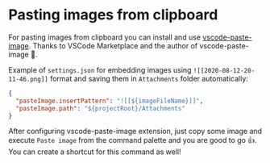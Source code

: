 # Pasting images from clipboard

For pasting images from clipboard you can install and use [vscode-paste-image](https://github.com/mushanshitiancai/vscode-paste-image). Thanks to VSCode Marketplace and the author of vscode-paste-image 💙.

Example of `settings.json` for embedding images using `![[2020-08-12-20-11-46.png]]` format and saving them in `Attachments` folder automatically:

```json
{
  "pasteImage.insertPattern": "![[${imageFileName}]]",
  "pasteImage.path": "${projectRoot}/Attachments"
}
```

After configuring vscode-paste-image extension, just copy some image and execute `Paste image` from the command palette and you are good to go 👍. You can create a shortcut for this command as well!
